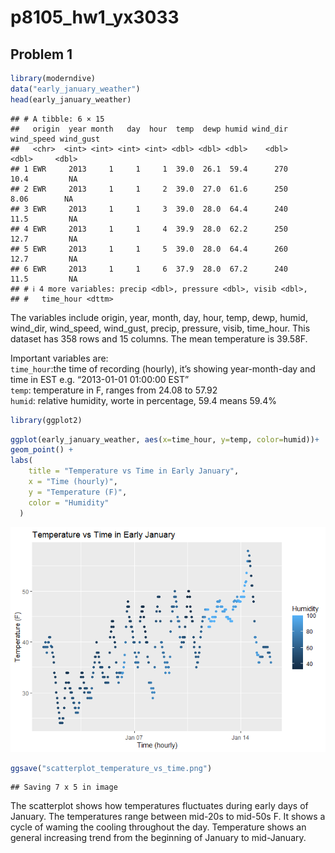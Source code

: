 p8105_hw1_yx3033
================

## Problem 1

``` r
library(moderndive)
data("early_january_weather")
head(early_january_weather)
```

    ## # A tibble: 6 × 15
    ##   origin  year month   day  hour  temp  dewp humid wind_dir wind_speed wind_gust
    ##   <chr>  <int> <int> <int> <int> <dbl> <dbl> <dbl>    <dbl>      <dbl>     <dbl>
    ## 1 EWR     2013     1     1     1  39.0  26.1  59.4      270      10.4         NA
    ## 2 EWR     2013     1     1     2  39.0  27.0  61.6      250       8.06        NA
    ## 3 EWR     2013     1     1     3  39.0  28.0  64.4      240      11.5         NA
    ## 4 EWR     2013     1     1     4  39.9  28.0  62.2      250      12.7         NA
    ## 5 EWR     2013     1     1     5  39.0  28.0  64.4      260      12.7         NA
    ## 6 EWR     2013     1     1     6  37.9  28.0  67.2      240      11.5         NA
    ## # ℹ 4 more variables: precip <dbl>, pressure <dbl>, visib <dbl>,
    ## #   time_hour <dttm>

The variables include origin, year, month, day, hour, temp, dewp, humid,
wind_dir, wind_speed, wind_gust, precip, pressure, visib, time_hour.
This dataset has 358 rows and 15 columns. The mean temperature is
39.58F.

Important variables are:  
`time_hour`:the time of recording (hourly), it’s showing year-month-day
and time in EST e.g. “2013-01-01 01:00:00 EST”  
`temp`: temperature in F, ranges from 24.08 to 57.92  
`humid`: relative humidity, worte in percentage, 59.4 means 59.4%

``` r
library(ggplot2)
```

``` r
ggplot(early_january_weather, aes(x=time_hour, y=temp, color=humid))+
geom_point() + 
labs(
    title = "Temperature vs Time in Early January",
    x = "Time (hourly)",
    y = "Temperature (F)",
    color = "Humidity"
  )
```

![](p8105_hw1_yx3033_files/figure-gfm/unnamed-chunk-3-1.png)<!-- -->

``` r
ggsave("scatterplot_temperature_vs_time.png")
```

    ## Saving 7 x 5 in image

The scatterplot shows how temperatures fluctuates during early days of
January. The temperatures range between mid-20s to mid-50s F. It shows a
cycle of waming the cooling throughout the day. Temperature shows an
general increasing trend from the beginning of January to mid-January.
